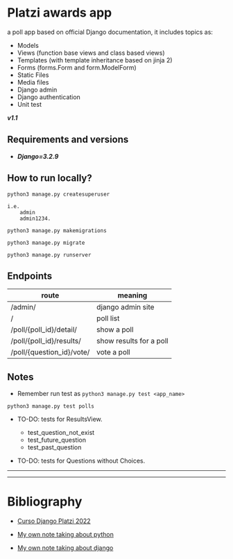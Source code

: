 # Platzi awards app

a poll app based on official Django documentation, it includes topics as:

- Models
- Views (function base views and class based views)
- Templates (with template inheritance based on jinja 2)
- Forms (forms.Form and form.ModelForm)
- Static Files
- Media files
- Django admin
- Django authentication
- Unit test

***v1.1***

## Requirements and versions

- ***Django=3.2.9***

## How to run locally?

```
python3 manage.py createsuperuser

i.e.
    admin
    admin1234.

python3 manage.py makemigrations

python3 manage.py migrate
```
```
python3 manage.py runserver
```

## Endpoints

| route | meaning |
| --- | --- |
| /admin/ | django admin site |
| / | poll list |
| /poll/{poll_id}/detail/ | show a poll |
| /poll/{poll_id}/results/ | show results for a poll |
| /poll/{question_id}/vote/ | vote a poll |

## Notes

- Remember run test as `python3 manage.py test <app_name>`

```
python3 manage.py test polls
```

- TO-DO: tests for ResultsView.

    * test_question_not_exist
    * test_future_question
    * test_past_question

- TO-DO: tests for Questions without Choices.

---
---

# Bibliography

- [Curso Django Platzi 2022](https://platzi.com/cursos/django/)

- [My own note taking about python](https://github.com/dcarolinahdev/notes/blob/master/python.md)

- [My own note taking about django](https://github.com/dcarolinahdev/notes/blob/master/django.md)
